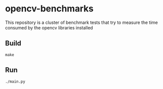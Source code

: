 # opencv-benchmarks

This repository is a cluster of benchmark tests that try to measure the time
consumed by the opencv libraries installed


## Build

```
make
```

## Run 

```
./main.py
```

